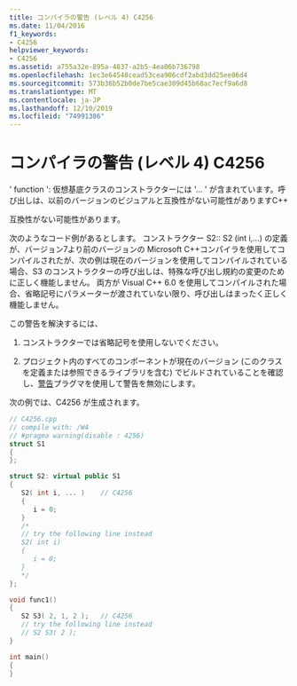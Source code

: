 ```yaml
---
title: コンパイラの警告 (レベル 4) C4256
ms.date: 11/04/2016
f1_keywords:
- C4256
helpviewer_keywords:
- C4256
ms.assetid: a755a32e-895a-4837-a2b5-4ea06b736798
ms.openlocfilehash: 1ec3e64548cead53cea906cdf2abd3dd25ee06d4
ms.sourcegitcommit: 573b36b52b0de7be5cae309d45b68ac7ecf9a6d8
ms.translationtype: MT
ms.contentlocale: ja-JP
ms.lasthandoff: 12/10/2019
ms.locfileid: "74991386"
---
```

# <a name="compiler-warning-level-4-c4256"></a>コンパイラの警告 (レベル 4) C4256

' function ': 仮想基底クラスのコンストラクターには '... ' が含まれています。呼び出しは、以前のバージョンのビジュアルと互換性がない可能性がありますC++

互換性がない可能性があります。

次のようなコード例があるとします。 コンストラクター S2:: S2 (int i,...) の定義が、バージョン7より前のバージョンの Microsoft C++コンパイラを使用してコンパイルされたが、次の例は現在のバージョンを使用してコンパイルされている場合、S3 のコンストラクターの呼び出しは、特殊な呼び出し規約の変更のために正しく機能しません。 両方が Visual C++ 6.0 を使用してコンパイルされた場合、省略記号にパラメーターが渡されていない限り、呼び出しはまったく正しく機能しません。

この警告を解決するには、

1. コンストラクターでは省略記号を使用しないでください。

1. プロジェクト内のすべてのコンポーネントが現在のバージョン (このクラスを定義または参照できるライブラリを含む) でビルドされていることを確認し、[警告](../../preprocessor/warning.md)プラグマを使用して警告を無効にします。

次の例では、C4256 が生成されます。

```cpp
// C4256.cpp
// compile with: /W4
// #pragma warning(disable : 4256)
struct S1
{
};

struct S2: virtual public S1
{
   S2( int i, ... )    // C4256
   {
      i = 0;
   }
   /*
   // try the following line instead
   S2( int i)
   {
      i = 0;
   }
   */
};

void func1()
{
   S2 S3( 2, 1, 2 );   // C4256
   // try the following line instead
   // S2 S3( 2 );
}

int main()
{
}
```
